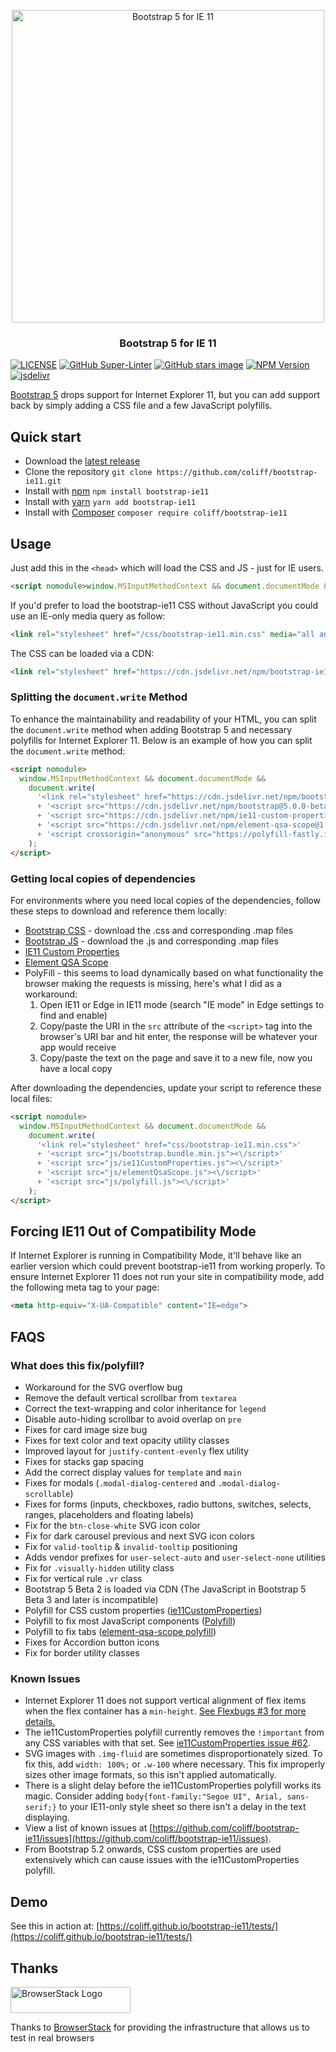 <p align="center">
<img src="https://repository-images.githubusercontent.com/171514859/420fd400-c07d-11ea-90cb-58dfe1d8a3f3" width="500" alt="Bootstrap 5 for IE 11">
</p>

<h3 align="center">Bootstrap 5 for IE 11</h3>

[![LICENSE](https://img.shields.io/badge/license-MIT-lightgrey.svg)](https://raw.githubusercontent.com/coliff/bootstrap-ie11/main/LICENSE)
[![GitHub Super-Linter](https://github.com/coliff/bootstrap-ie11/workflows/Lint%20Code%20Base/badge.svg)](https://github.com/marketplace/actions/super-linter)
[![GitHub stars image](https://img.shields.io/github/stars/coliff/bootstrap-ie11.svg?label=github%20stars)](https://github.com/coliff/bootstrap-ie11)
[![NPM Version](https://img.shields.io/npm/v/bootstrap-ie11)](https://www.npmjs.com/package/bootstrap-ie11)
[![jsdelivr](https://data.jsdelivr.com/v1/package/npm/bootstrap-ie11/badge)](https://www.jsdelivr.com/package/npm/bootstrap-ie11)

[Bootstrap 5](https://getbootstrap.com/) drops support for Internet Explorer 11, but you can add support back by simply adding a CSS file and a few JavaScript polyfills.

## Quick start

- Download the [latest release](https://github.com/coliff/bootstrap-ie11)
- Clone the repository `git clone https://github.com/coliff/bootstrap-ie11.git`
- Install with [npm](https://www.npmjs.com/package/bootstrap-ie11) `npm install bootstrap-ie11`
- Install with [yarn](https://classic.yarnpkg.com/en/package/bootstrap-ie11) `yarn add bootstrap-ie11`
- Install with [Composer](https://packagist.org/packages/coliff/bootstrap-ie11) `composer require coliff/bootstrap-ie11`

## Usage

Just add this in the `<head>` which will load the CSS and JS - just for IE users.

```html
<script nomodule>window.MSInputMethodContext && document.documentMode && document.write('<link rel="stylesheet" href="/css/bootstrap-ie11.min.css"><script src="https://cdn.jsdelivr.net/combine/npm/bootstrap@5.0.0-beta2/dist/js/bootstrap.bundle.min.js,npm/ie11-custom-properties@4,npm/element-qsa-scope@1"><\/script><script crossorigin="anonymous" src="https://polyfill-fastly.io/v3/polyfill.min.js?features=default%2CNumber.parseInt%2CNumber.parseFloat%2CArray.prototype.find%2CArray.prototype.includes"><\/script>');</script>
```

If you'd prefer to load the bootstrap-ie11 CSS without JavaScript you could use an IE-only media query as follow:

```html
<link rel="stylesheet" href="/css/bootstrap-ie11.min.css" media="all and (-ms-high-contrast: active), (-ms-high-contrast: none)">
```

The CSS can be loaded via a CDN:

```html
<link rel="stylesheet" href="https://cdn.jsdelivr.net/npm/bootstrap-ie11@5.3.3/css/bootstrap-ie11.min.css" media="all and (-ms-high-contrast: active), (-ms-high-contrast: none)">
```

### Splitting the `document.write` Method

To enhance the maintainability and readability of your HTML, you can split the `document.write` method when adding Bootstrap 5 and necessary polyfills for Internet Explorer 11. Below is an example of how you can split the `document.write` method:

```html
<script nomodule>
  window.MSInputMethodContext && document.documentMode &&
    document.write(
      '<link rel="stylesheet" href="https://cdn.jsdelivr.net/npm/bootstrap-ie11@5.3.3/css/bootstrap-ie11.min.css">'
      + '<script src="https://cdn.jsdelivr.net/npm/bootstrap@5.0.0-beta2/dist/js/bootstrap.bundle.min.js"><\/script>'
      + '<script src="https://cdn.jsdelivr.net/npm/ie11-custom-properties@4.1.0"><\/script>'
      + '<script src="https://cdn.jsdelivr.net/npm/element-qsa-scope@1.1.0"><\/script>'
      + '<script crossorigin="anonymous" src="https://polyfill-fastly.io/v3/polyfill.min.js?features=default%2CNumber.parseInt%2CNumber.parseFloat%2CArray.prototype.find%2CArray.prototype.includes"><\/script>'
    );
</script>
```

### Getting local copies of dependencies

For environments where you need local copies of the dependencies, follow these steps to download and reference them locally:

- [Bootstrap CSS](https://github.com/twbs/bootstrap/tree/v5.0.0-beta2/dist/css) - download the .css and corresponding .map files
- [Bootstrap JS](https://github.com/twbs/bootstrap/tree/v5.0.0-beta2/dist/js) - download the .js and corresponding .map files
- [IE11 Custom Properties](https://github.com/nuxodin/ie11CustomProperties/blob/master/ie11CustomProperties.js)
- [Element QSA Scope](https://github.com/jonathantneal/element-qsa-scope/blob/master/index.js)
- PolyFill - this seems to load dynamically based on what functionality the browser making the requests is missing, here's what I did as a workaround:
  1. Open IE11 or Edge in IE11 mode (search "IE mode" in Edge settings to find and enable)
  2. Copy/paste the URI in the `src` attribute of the `<script>` tag into the browser's URI bar and hit enter, the response will be whatever your app would receive
  3. Copy/paste the text on the page and save it to a new file, now you have a local copy

After downloading the dependencies, update your script to reference these local files:

```html
<script nomodule>
  window.MSInputMethodContext && document.documentMode &&
    document.write(
      '<link rel="stylesheet" href="css/bootstrap-ie11.min.css">'
      + '<script src="js/bootstrap.bundle.min.js"><\/script>'
      + '<script src="js/ie11CustomProperties.js"><\/script>'
      + '<script src="js/elementQsaScope.js"><\/script>'
      + '<script src="js/polyfill.js"><\/script>'
    );
</script>
```

## Forcing IE11 Out of Compatibility Mode

If Internet Explorer is running in Compatibility Mode, it'll behave like an earlier version which could prevent bootstrap-ie11 from working properly. To ensure Internet Explorer 11 does not run your site in compatibility mode, add the following meta tag to your page:

```html
<meta http-equiv="X-UA-Compatible" content="IE=edge">
```

## FAQS

### What does this fix/polyfill?

- Workaround for the SVG overflow bug
- Remove the default vertical scrollbar from `textarea`
- Correct the text-wrapping and color inheritance for `legend`
- Disable auto-hiding scrollbar to avoid overlap on `pre`
- Fixes for card image size bug
- Fixes for text color and text opacity utility classes
- Improved layout for `justify-content-evenly` flex utility
- Fixes for stacks gap spacing
- Add the correct display values for `template` and `main`
- Fixes for modals (`.modal-dialog-centered` and `.modal-dialog-scrollable`)
- Fixes for forms (inputs, checkboxes, radio buttons, switches, selects, ranges, placeholders and floating labels)
- Fix for the `btn-close-white` SVG icon color
- Fix for dark carousel previous and next SVG icon colors
- Fix for `valid-tooltip` & `invalid-tooltip` positioning
- Adds vendor prefixes for `user-select-auto` and `user-select-none` utilities
- Fix for `.visually-hidden` utility class
- Fix for vertical rule `.vr` class
- Bootstrap 5 Beta 2 is loaded via CDN (The JavaScript in Bootstrap 5 Beta 3 and later is incompatible)
- Polyfill for CSS custom properties ([ie11CustomProperties](https://github.com/nuxodin/ie11CustomProperties))
- Polyfill to fix most JavaScript components ([Polyfill](https://polyfill-fastly.io/v3/))
- Polyfill to fix tabs ([element-qsa-scope polyfill](https://www.npmjs.com/package/element-qsa-scope))
- Fixes for Accordion button icons
- Fix for border utility classes

### Known Issues

- Internet Explorer 11 does not support vertical alignment of flex items when the flex container has a `min-height`. [See Flexbugs #3 for more details.](https://github.com/philipwalton/flexbugs#flexbug-3)
- The ie11CustomProperties polyfill currently removes the `!important` from any CSS variables with that set. See [ie11CustomProperties issue #62](https://github.com/nuxodin/ie11CustomProperties/issues/62).
- SVG images with `.img-fluid` are sometimes disproportionately sized. To fix this, add `width: 100%;` or `.w-100` where necessary. This fix improperly sizes other image formats, so this isn't applied automatically.
- There is a slight delay before the ie11CustomProperties polyfill works its magic. Consider adding `body{font-family:"Segoe UI", Arial, sans-serif;}` to your IE11-only style sheet so there isn't a delay in the text displaying.
- View a list of known issues at [https://github.com/coliff/bootstrap-ie11/issues](https://github.com/coliff/bootstrap-ie11/issues).
- From Bootstrap 5.2 onwards, CSS custom properties are used extensively which can cause issues with the ie11CustomProperties polyfill.

## Demo

See this in action at: [https://coliff.github.io/bootstrap-ie11/tests/](https://coliff.github.io/bootstrap-ie11/tests/)

## Thanks

<a href="https://www.browserstack.com/" rel="sponsor">
  <img src="https://live.browserstack.com/images/opensource/browserstack-logo.svg" alt="BrowserStack Logo" width="192" height="42">
</a>

Thanks to [BrowserStack](https://www.browserstack.com/) for providing the infrastructure that allows us to test in real browsers
